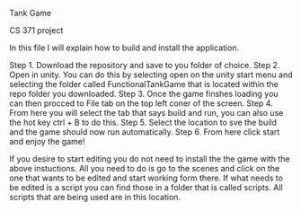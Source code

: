 Tank Game

CS 371 project

In this file I will explain how to build and install the application.

Step 1. Download the repository and save to you folder of choice. Step 2. Open in unity. You can do this by selecting open on the unity start menu and selecting the folder called FunctionalTankGame that is located within the repo folder you downloaded. Step 3. Once the game finshes loading you can then procced to File tab on the top left coner of the screen. Step 4. From here you will select the tab that says build and run, you can also use the hot key ctrl + B to do this. Step 5. Select the location to sve the build and the game should now run automatically. Step 6. From here click start and enjoy the game!

If you desire to start editing you do not need to install the the game with the above instuctions. All you need to do is go to the scenes and click on the one that wants to be edited and start working form there. If what needs to be edited is a script you can find those in a folder that is called scripts. All scripts that are being used are in this location.


